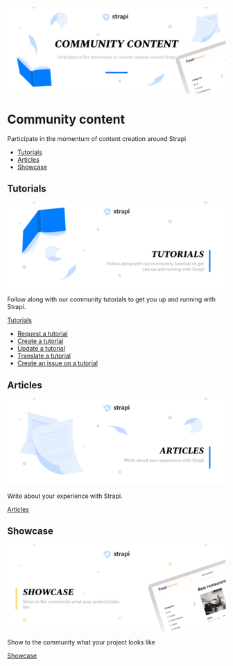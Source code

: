 ![Community content](/assets/banner-community-content.png)

# Community content

Participate in the momentum of content creation around Strapi

  - [Tutorials](https://github.com/strapi/community-content/tree/master/tutorials)
  - [Articles](https://github.com/strapi/community-content/tree/master/articles)
  - [Showcase](https://github.com/strapi/community-content/tree/master/showcase)

## Tutorials

![Tutorials](/assets/banner-tutorials.png)

Follow along with our community tutorials to get you up and running with Strapi.

[Tutorials](https://github.com/strapi/community-content/tree/master/tutorials)

  - [Request a tutorial](https://github.com/strapi/strapi-tutorials/issues/new?assignees=Mcastres&labels=To+do&template=request-a-tutorial.md&title=%5BREQUEST%5D)
  - [Create a tutorial](https://github.com/strapi/strapi-tutorials/issues/new?assignees=Mcastres&labels=In+progress&template=create-a-tutorial.md&title=%5BCREATE%5D)
  - [Update a tutorial](https://github.com/strapi/strapi-tutorials/issues/new?assignees=Mcastres&labels=To+do&template=update-a-tutorial.md&title=%5BUPDATE%5D)
  - [Translate a tutorial](https://github.com/strapi/strapi-tutorials/issues/new?assignees=Mcastres&template=translate-a-tutorial.md&title=%5BTRANSLATE%5D)
  - [Create an issue on a tutorial](https://github.com/strapi/strapi-tutorials/issues/new?assignees=Mcastres&template=issue.md&title=%5BISSUE%5D)



## Articles

![Articles](/assets/banner-articles.png)

Write about your experience with Strapi.

[Articles](https://github.com/strapi/community-content/tree/master/articles)


## Showcase

![Showcase](/assets/banner-showcase.png)

Show to the community what your project looks like


[Showcase](https://github.com/strapi/community-content/tree/master/showcase)
